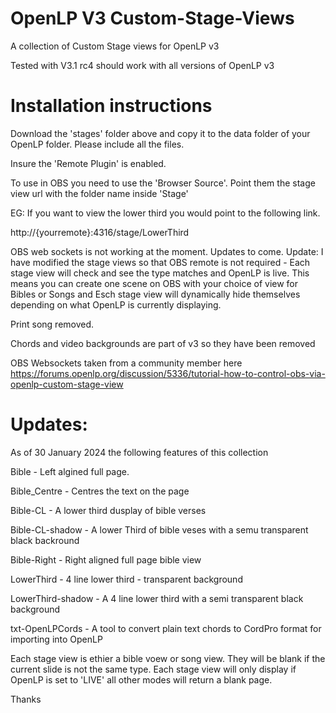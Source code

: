 # OpenLP V3 Custom-Stage-Views
A collection of Custom Stage views for OpenLP v3

Tested with V3.1 rc4 should work with all versions of OpenLP v3

# Installation instructions

Download the 'stages' folder above and copy it to the data folder of your OpenLP folder. Please include all the files.

Insure the 'Remote Plugin' is enabled. 

To use in OBS you need to use the 'Browser Source'. Point them the stage view url with the folder name inside 'Stage'

EG: If you want to view the lower third you would point to the following link.

  http://{yourremote}:4316/stage/LowerThird
  

OBS web sockets is not working at the moment. Updates to come.
Update: I have modified the stage views so that OBS remote is not required - Each stage view will check and see the type matches and OpenLP is live. This means you can create one scene on OBS with your choice of view for Bibles or Songs and Esch stage view will dynamically hide themselves depending on what OpenLP is currently displaying.


Print song removed. 

Chords and video backgrounds are part of v3 so they have been removed


OBS Websockets taken from a community member here
https://forums.openlp.org/discussion/5336/tutorial-how-to-control-obs-via-openlp-custom-stage-view


# Updates:

As of 30 January 2024 the following features of this collection

Bible - Left algined full page.

Bible_Centre - Centres the text on the page

Bible-CL - A lower third dusplay of bible verses

Bible-CL-shadow - A lower Third of bible veses with a semu transparent black backround

Bible-Right  - Right aligned full page bible view

LowerThird - 4 line lower third - transparent background

LowerThird-shadow -  A 4 line lower third with a semi transparent black background

txt-OpenLPCords - A tool to convert plain text chords to CordPro format for importing into OpenLP





Each stage view is ethier a bible voew or song view. They will be blank if the current slide is not the same type.
Each stage view will only display if OpenLP is set to 'LIVE' all other modes will return a blank page.




Thanks
